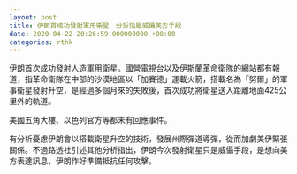 ```yaml
---
layout: post
title: 伊朗首成功發射軍用衛星　分折指屬威懾美方手段
date: 2020-04-22 20:26:59.000000000 +08:00
categories: rthk
---
```


伊朗首次成功發射人造軍用衛星。國營電視台以及伊斯蘭革命衛隊的網站都有報道，指革命衛隊在中部的沙漠地區以「加賽德」運載火箭，搭載名為「努爾」的軍事衛星發射升空，是經過多個月來的失敗後，首次成功將衛星送入距離地面425公里外的軌道。

美國五角大樓、以色列官方等都未有回應事件。

有分析憂慮伊朗會以搭載衛星升空的技術，發展州際彈道導彈，從而加劇美伊緊張關係。不過路透社引述其他分析指出，伊朗今次發射衛星只是威懾手段，是想向美方表達訊息，伊朗作好準備抵抗任何攻擊。
